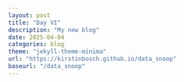 ```yaml
---
layout: post
title: "Day VI"
description: "My new blog"
date: 2025-04-04
categories: blog
theme: "jekyll-theme-minima"
url: "https://kirstinbosch.github.io/data_snoop"
baseurl: "/data_snoop"
---
```



